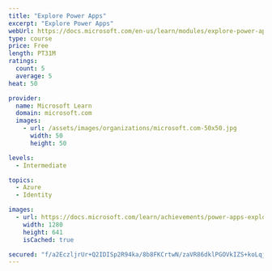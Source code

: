 ```yaml
---
title: "Explore Power Apps"
excerpt: "Explore Power Apps"
webUrl: https://docs.microsoft.com/en-us/learn/modules/explore-power-apps/
type: course
price: Free
length: PT31M
ratings:
  count: 5
  average: 5
heat: 50

provider:
  name: Microsoft Learn
  domain: microsoft.com
  images:
    - url: /assets/images/organizations/microsoft.com-50x50.jpg
      width: 50
      height: 50

levels:
  - Intermediate

topics:
  - Azure
  - Identity

images:
  - url: https://docs.microsoft.com/learn/achievements/power-apps-explore-social.png
    width: 1280
    height: 641
    isCached: true

secured: "f/a2EczljrUr+Q2IDISp2R94ka/8b8FKCrtwN/zaVR86dklPGOVkIZS+koLqj6/QWgy504zr/lZfooA5nvPf7n7jq8G62ws0xyxaAnzq6Aic/LM7iypp8NZyxFEMjSVX3Ocnqmmu12HOomnOH+8qwU5Q8coGym5UMjNMGrXvsOr5n/oFwcCO+8lvwqblU25AGvDHKd/nsxJtdNhrARp/DHwcKFsCgcxn/qEi5JsYf1aHcZE10tjXG98ls01bLaFhmsc0jNcFyHo/qwQMxUxK6ZGJ8IReY3xIY6XBtoQ/q8Ysvs5G+xrte2Btd9ZWNNAiWlLwtc8wKWYYhjtMsbg8vbimDmfENWj1GmFsrfSLMysqOJzKRmjnBXktTqN2fqfg4u3f+MhGVeNlqCOOV8OtUuROYFEoN8qAq98qPV5AZJ0=;SitSodIL8B29bnSnJ5PYsg=="
---
```


